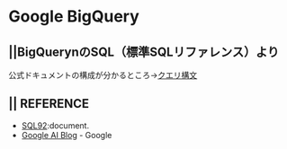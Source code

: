 # Google BigQuery
## ||BigQuerynのSQL（標準SQLリファレンス）より

公式ドキュメントの構成が分かるところ→[クエリ構文](https://cloud.google.com/bigquery/docs/reference/standard-sql/query-syntax?hl=ja)




## || REFERENCE
+ [SQL92](http://www.contrib.andrew.cmu.edu/~shadow/sql/sql1992.txt):document.
+ [Google AI Blog](https://ai.googleblog.com/) - Google


